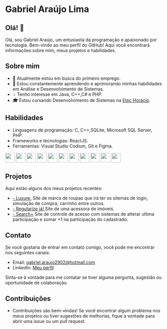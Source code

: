 # Gabriel Araújo Lima

## Olá! 👋

Olá, sou Gabriel Araújo, um entusiasta da programação e apaixonado por tecnologia. Bem-vindo ao meu perfil do GitHub! Aqui você encontrará informações sobre mim, meus projetos e habilidades.

## Sobre mim

- 🔭 Atualmente estou em busca do primeiro emprego.
- 🌱 Estou constantemente aprendendo e aprimorando minhas habilidades em Análise e Desenvolvimento de Sistemas.
- 💡 Tenho interesse em Java, C++,C# e PHP.
- 🎓 Estou cursando Desenvolvimento de Sistemas na [Etec Horácio](https://etechoracio.com.br).

## Habilidades

- Linguagens de programação: C, C++,SQLite, Microsoft SQL Server, PHP.
- Frameworks e tecnologias: ReactJS.
- Ferramentas: Visual Studio Codium, Git e Figma.

<div>  
<img src="https://cdn.jsdelivr.net/gh/devicons/devicon/icons/html5/html5-original.svg" width="30px"/>
            
<img src="https://cdn.jsdelivr.net/gh/devicons/devicon/icons/css3/css3-original.svg"  width="30px"/>

<img src="https://cdn.jsdelivr.net/gh/devicons/devicon/icons/javascript/javascript-original.svg" width="30px"/>

<img src="https://cdn.jsdelivr.net/gh/devicons/devicon/icons/typescript/typescript-original.svg" width="30px"/>

<img src="https://cdn.jsdelivr.net/gh/devicons/devicon/icons/c/c-original.svg" width="30px"/>

<img src="https://cdn.jsdelivr.net/gh/devicons/devicon/icons/cplusplus/cplusplus-original.svg" width="30px"/>

<img src="https://cdn.jsdelivr.net/gh/devicons/devicon/icons/sqlite/sqlite-original.svg" width="30px"/>

<img src="https://cdn.jsdelivr.net/gh/devicons/devicon/icons/microsoftsqlserver/microsoftsqlserver-plain.svg" width="30px"/>

<img src="https://cdn.jsdelivr.net/gh/devicons/devicon/icons/php/php-original.svg" width="30px"/>

<img src="https://cdn.jsdelivr.net/gh/devicons/devicon/icons/git/git-original.svg" width="30px"/>

<img src="https://cdn.jsdelivr.net/gh/devicons/devicon/icons/figma/figma-original.svg" width="30px"/>
</div>

## Projetos

Aqui estão alguns dos meus projetos recentes:

- <a href="https://github.com/matheuscoletti08/Luxure"> - Luxure.</a> Site de marca de roupas que irá ter os sitemas de login, simulação de compra, carrinho entre outros.
- <a href="https://github.com/theMyntt/regularize-ja"> - Regularize já! </a> Site de uma acessora de imóveis.
- [- Search+](https://github.com/theMyntt/SearchPlus) Site de controle de acesso com sistemas de alterar ultima participação e somar +1 na participação do cadastrado.

## Contato

Se você gostaria de entrar em contato comigo, você pode me encontrar nos seguintes canais:

- Email: gabriel.araujo2902@hotmail.com
- LinkedIn: [Meu perfil](https://www.linkedin.com/in/gabriel-ara%C3%BAjo-lima-90667726a/)

Sinta-se à vontade para me contatar se tiver alguma pergunta, sugestão ou oportunidade de colaboração.

## Contribuições

- Contribuições são bem-vindas! Se você encontrar algum problema nos meus projetos ou tiver sugestões de melhorias, fique à vontade para abrir uma issue ou um pull request.

